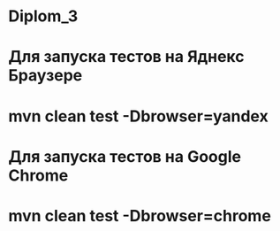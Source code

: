 # Diplom_3
# Для запуска тестов на Яднекс Браузере
# mvn clean test -Dbrowser=yandex

# Для запуска тестов на Google Chrome
# mvn clean test -Dbrowser=chrome